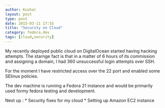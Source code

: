 ```yaml
---
author: Kushal
layout: post
type: post
date: 2015-03-11 17:55
title: "Security on Cloud"
category: fedora,dev
tags: [cloud,security]
---
```


My recently deployed public cloud on DigitalOcean started having hacking attempts. The starnge fact is that in a matter of 6 hours of its commission and assigning a domain, I had 360 unsuccessful login attempts over SSH.

For the moment I have restricted access over the 22 port and enabled some SElinux policies.

The dev machine is running a Fedora 21 instance and would be primarily used formy fedora testing and development. 

Next up : * Security fixes for my cloud
	  * Setting up Amazon EC2 instance
